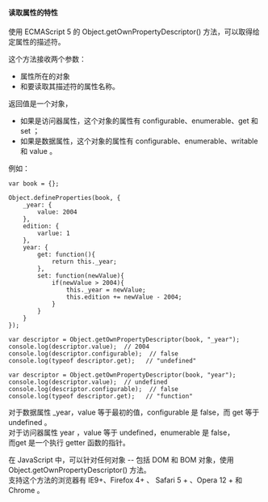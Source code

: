 #### 读取属性的特性

使用 ECMAScript 5 的 Object.getOwnPropertyDescriptor() 方法，可以取得给定属性的描述符。  

这个方法接收两个参数：  
 - 属性所在的对象   
 - 和要读取其描述符的属性名称。  
 
返回值是一个对象，  
 - 如果是访问器属性，这个对象的属性有 configurable、enumerable、get 和 set ；  
 - 如果是数据属性，这个对象的属性有 configurable、enumerable、writable 和 value 。  
 
例如：
     
	var book = {};
     
    Object.defineProperties(book, {
    	_year: {
        	value: 2004
        },
        edition: {
        	varlue: 1
        },
        year: {
        	get: function(){
            	return this._year;
            },
            set: function(newValue){
            	if(newValue > 2004){
                	this._year = newValue;
                    this.edition += newValue - 2004;
                }
            }
        }
	});

	var descriptor = Object.getOwnPropertyDescriptor(book, "_year");
	console.log(descriptor.value);  // 2004
	console.log(descriptor.configurable);  // false
	console.log(typeof descriptor.get);   // "undefined"
	     
	var descriptor = Object.getOwnPropertyDescriptor(book, "year");
	console.log(descriptor.value);  // undefined
	console.log(descriptor.configurable);  // false
	console.log(typeof descriptor.get);   // "function"
     
对于数据属性 _year，value 等于最初的值，configurable 是 false，而 get 等于 undefined 。  
对于访问器属性 year ，value 等于 undefined，enumerable 是 false，  
而get 是一个执行 getter 函数的指针。  

在 JavaScript 中，可以针对任何对象 -- 包括 DOM  和 BOM 对象，使用 Object.getOwnPropertyDescriptor() 方法。  
支持这个方法的浏览器有 IE9+、Firefox 4+ 、 Safari 5 + 、Opera 12 + 和 Chrome 。  

